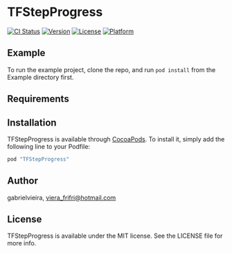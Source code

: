 # TFStepProgress

[![CI Status](http://img.shields.io/travis/gabrielvieira/TFStepProgress.svg?style=flat)](https://travis-ci.org/gabrielvieira/TFStepProgress)
[![Version](https://img.shields.io/cocoapods/v/TFStepProgress.svg?style=flat)](http://cocoapods.org/pods/TFStepProgress)
[![License](https://img.shields.io/cocoapods/l/TFStepProgress.svg?style=flat)](http://cocoapods.org/pods/TFStepProgress)
[![Platform](https://img.shields.io/cocoapods/p/TFStepProgress.svg?style=flat)](http://cocoapods.org/pods/TFStepProgress)

## Example

To run the example project, clone the repo, and run `pod install` from the Example directory first.

## Requirements

## Installation

TFStepProgress is available through [CocoaPods](http://cocoapods.org). To install
it, simply add the following line to your Podfile:

```ruby
pod "TFStepProgress"
```

## Author

gabrielvieira, viera_frifri@hotmail.com

## License

TFStepProgress is available under the MIT license. See the LICENSE file for more info.

